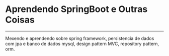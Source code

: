 # Aprendendo SpringBoot e Outras Coisas

***

Mexendo e aprendendo sobre spring framework, persistencia de dados com jpa e banco de dados mysql, design pattern MVC, repository pattern, orm.